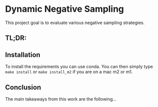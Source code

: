 # Dynamic Negative Sampling
This project goal is to evaluate various negative sampling strategies.

## TL;DR:



## Installation
To install the requirements you can use conda. You can then simply type 
`make install` or `make install_m2` if you are on a mac m2 or m1.


## Conclusion
The main takeaways from this work are the following...
